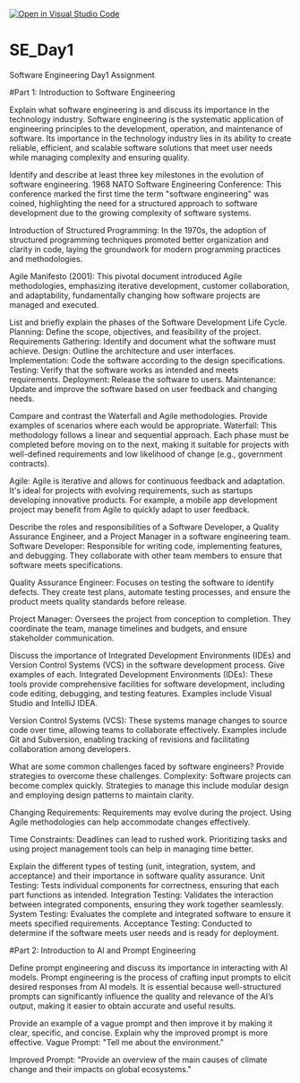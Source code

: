 [![Open in Visual Studio Code](https://classroom.github.com/assets/open-in-vscode-2e0aaae1b6195c2367325f4f02e2d04e9abb55f0b24a779b69b11b9e10269abc.svg)](https://classroom.github.com/online_ide?assignment_repo_id=16927402&assignment_repo_type=AssignmentRepo)
# SE_Day1
Software Engineering Day1 Assignment

#Part 1: Introduction to Software Engineering

Explain what software engineering is and discuss its importance in the technology industry.
Software engineering is the systematic application of engineering principles to the development, operation, and maintenance of software. Its importance in the technology industry lies in its ability to create reliable, efficient, and scalable software solutions that meet user needs while managing complexity and ensuring quality.

Identify and describe at least three key milestones in the evolution of software engineering.
1968 NATO Software Engineering Conference: This conference marked the first time the term "software engineering" was coined, highlighting the need for a structured approach to software development due to the growing complexity of software systems.

Introduction of Structured Programming: In the 1970s, the adoption of structured programming techniques promoted better organization and clarity in code, laying the groundwork for modern programming practices and methodologies.

Agile Manifesto (2001): This pivotal document introduced Agile methodologies, emphasizing iterative development, customer collaboration, and adaptability, fundamentally changing how software projects are managed and executed.

List and briefly explain the phases of the Software Development Life Cycle.
Planning: Define the scope, objectives, and feasibility of the project.
Requirements Gathering: Identify and document what the software must achieve.
Design: Outline the architecture and user interfaces.
Implementation: Code the software according to the design specifications.
Testing: Verify that the software works as intended and meets requirements.
Deployment: Release the software to users.
Maintenance: Update and improve the software based on user feedback and changing needs.

Compare and contrast the Waterfall and Agile methodologies. Provide examples of scenarios where each would be appropriate.
Waterfall: This methodology follows a linear and sequential approach. Each phase must be completed before moving on to the next, making it suitable for projects with well-defined requirements and low likelihood of change (e.g., government contracts).

Agile: Agile is iterative and allows for continuous feedback and adaptation. It's ideal for projects with evolving requirements, such as startups developing innovative products. For example, a mobile app development project may benefit from Agile to quickly adapt to user feedback.

Describe the roles and responsibilities of a Software Developer, a Quality Assurance Engineer, and a Project Manager in a software engineering team.
Software Developer: Responsible for writing code, implementing features, and debugging. They collaborate with other team members to ensure that software meets specifications.

Quality Assurance Engineer: Focuses on testing the software to identify defects. They create test plans, automate testing processes, and ensure the product meets quality standards before release.

Project Manager: Oversees the project from conception to completion. They coordinate the team, manage timelines and budgets, and ensure stakeholder communication.

Discuss the importance of Integrated Development Environments (IDEs) and Version Control Systems (VCS) in the software development process. Give examples of each.
Integrated Development Environments (IDEs): These tools provide comprehensive facilities for software development, including code editing, debugging, and testing features. Examples include Visual Studio and IntelliJ IDEA.

Version Control Systems (VCS): These systems manage changes to source code over time, allowing teams to collaborate effectively. Examples include Git and Subversion, enabling tracking of revisions and facilitating collaboration among developers.

What are some common challenges faced by software engineers? Provide strategies to overcome these challenges.
Complexity: Software projects can become complex quickly. Strategies to manage this include modular design and employing design patterns to maintain clarity.

Changing Requirements: Requirements may evolve during the project. Using Agile methodologies can help accommodate changes effectively.

Time Constraints: Deadlines can lead to rushed work. Prioritizing tasks and using project management tools can help in managing time better.

Explain the different types of testing (unit, integration, system, and acceptance) and their importance in software quality assurance.
Unit Testing: Tests individual components for correctness, ensuring that each part functions as intended.
Integration Testing: Validates the interaction between integrated components, ensuring they work together seamlessly.
System Testing: Evaluates the complete and integrated software to ensure it meets specified requirements.
Acceptance Testing: Conducted to determine if the software meets user needs and is ready for deployment.

#Part 2: Introduction to AI and Prompt Engineering


Define prompt engineering and discuss its importance in interacting with AI models.
Prompt engineering is the process of crafting input prompts to elicit desired responses from AI models. It is essential because well-structured prompts can significantly influence the quality and relevance of the AI’s output, making it easier to obtain accurate and useful results.

Provide an example of a vague prompt and then improve it by making it clear, specific, and concise. Explain why the improved prompt is more effective.
Vague Prompt: "Tell me about the environment."

Improved Prompt: "Provide an overview of the main causes of climate change and their impacts on global ecosystems."
